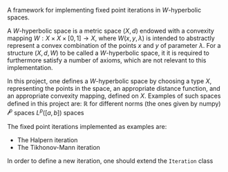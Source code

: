 A framework for implementing fixed point iterations in $W$-hyperbolic spaces.

A $W$-hyperbolic space is a metric space $(X, d)$ endowed with a convexity mapping $W : X \times X \times [0, 1] \to X$,
where $W(x, y, \lambda)$ is intended to abstractly represent a convex combination of the points 
$x$ and $y$ of parameter $\lambda$. 
For a structure $(X, d, W)$ to be called a $W$-hyperbolic space, it it is required to furthermore satisfy a number of axioms, which are not relevant to this implementation.

In this project, one defines a $W$-hyperbolic space by choosing a type $X$, representing the points in the space, an appropriate distance function, and an appropriate convexity mapping, defined on $X$.
Examples of such spaces defined in this project are:
$\mathbb{R}$ for different norms (the ones given by numpy) 
$\mathcal{l}^p$ spaces 
$L^p([a, b])$ spaces

The fixed point iterations implemented as examples are:
- The Halpern iteration
- The Tikhonov-Mann iteration 

In order to define a new iteration, one should extend the `Iteration` class 
